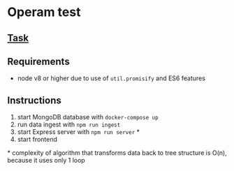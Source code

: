 # Operam test

## [Task](task.md)

## Requirements

- node v8 or higher due to use of `util.promisify` and ES6 features

## Instructions

1.  start MongoDB database with `docker-compose up`
2.  run data ingest with `npm run ingest`
3.  start Express server with `npm run server` \*
4.  start frontend

\* complexity of algorithm that transforms data back to tree structure is O(n), because it uses only 1 loop

